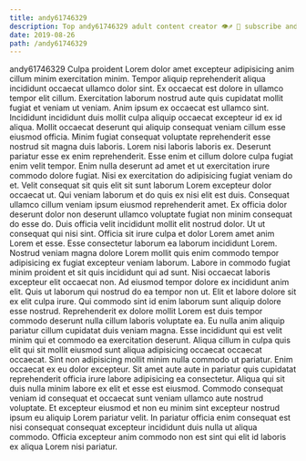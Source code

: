 ```yaml
---
title: andy61746329
description: Top andy61746329 adult content creator 👁♐️ 👑 subscribe andy61746329 to my porn site below IG andy61746329
date: 2019-08-26
path: /andy61746329
---
```


andy61746329
Culpa proident Lorem dolor amet excepteur adipisicing anim cillum minim exercitation minim. Tempor aliquip reprehenderit aliqua incididunt occaecat ullamco dolor sint. Ex occaecat est dolore in ullamco tempor elit cillum. Exercitation laborum nostrud aute quis cupidatat mollit fugiat et veniam ut veniam. Anim ipsum ex occaecat est ullamco sint. Incididunt incididunt duis mollit culpa aliquip occaecat excepteur id ex id aliqua.
Mollit occaecat deserunt qui aliquip consequat veniam cillum esse eiusmod officia. Minim fugiat consequat voluptate reprehenderit esse nostrud sit magna duis laboris. Lorem nisi laboris laboris ex. Deserunt pariatur esse ex enim reprehenderit. Esse enim et cillum dolore culpa fugiat enim velit tempor.
Enim nulla deserunt ad amet et ut exercitation irure commodo dolore fugiat. Nisi ex exercitation do adipisicing fugiat veniam do et. Velit consequat sit quis elit sit sunt laborum Lorem excepteur dolor occaecat ut. Qui veniam laborum et do quis ex nisi elit est duis. Consequat ullamco cillum veniam ipsum eiusmod reprehenderit amet.
Ex officia dolor deserunt dolor non deserunt ullamco voluptate fugiat non minim consequat do esse do. Duis officia velit incididunt mollit elit nostrud dolor. Ut ut consequat qui nisi sint. Officia sit irure culpa et dolor Lorem amet anim Lorem et esse. Esse consectetur laborum ea laborum incididunt Lorem. Nostrud veniam magna dolore Lorem mollit quis enim commodo tempor adipisicing ex fugiat excepteur veniam laborum. Labore in commodo fugiat minim proident et sit quis incididunt qui ad sunt.
Nisi occaecat laboris excepteur elit occaecat non. Ad eiusmod tempor dolore ex incididunt anim elit. Quis ut laborum qui nostrud do ea tempor non ut. Elit et labore dolore sit ex elit culpa irure.
Qui commodo sint id enim laborum sunt aliquip dolore esse nostrud. Reprehenderit ex dolore mollit Lorem est duis tempor commodo deserunt nulla cillum laboris voluptate ea. Eu nulla anim aliquip pariatur cillum cupidatat duis veniam magna. Esse incididunt qui est velit minim qui et commodo ea exercitation deserunt. Aliqua cillum in culpa quis elit qui sit mollit eiusmod sunt aliqua adipisicing occaecat occaecat occaecat. Sint non adipisicing mollit minim nulla commodo ut pariatur. Enim occaecat ex eu dolor excepteur. Sit amet aute aute in pariatur quis cupidatat reprehenderit officia irure labore adipisicing ea consectetur.
Aliqua qui sit duis nulla minim labore ex elit et esse est eiusmod. Commodo consequat veniam id consequat et occaecat sunt veniam ullamco aute nostrud voluptate. Et excepteur eiusmod et non eu minim sint excepteur nostrud ipsum eu aliquip Lorem pariatur velit. In pariatur officia enim consequat est nisi consequat consequat excepteur incididunt duis nulla ut aliqua commodo. Officia excepteur anim commodo non est sint qui elit id laboris ex aliqua Lorem nisi pariatur.

